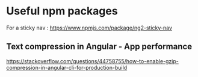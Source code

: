 # Useful npm packages

For a sticky nav : https://www.npmjs.com/package/ng2-sticky-nav

## Text compression in Angular - App performance

https://stackoverflow.com/questions/44758755/how-to-enable-gzip-compression-in-angular-cli-for-production-build

